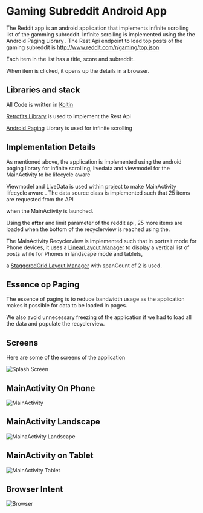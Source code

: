 



# Gaming Subreddit Android App

The Reddit app is an android application that implements infinite scrolling list of the gamming subreddit.
Infinite scrolling is implemented using the the Android Paging Library .
The Rest Api endpoint to load top posts of the gaming subreddit is http://www.reddit.com/r/gaming/top.json

Each item in the list has a title, score and subreddit.

When item is clicked, it opens up the details in a browser.

## Libraries and stack


All Code is written in [Koltin](https://kotlinlang.org)

[Retrofits Library](https://square.github.io/retrofit/) is used to implement the Rest Api

[Android Paging](https://developer.android.com/topic/libraries/architecture/paging) Library is used for infinite scrolling

## Implementation Details

As mentioned above, the application is implemented using the android paging library for infinite scrolling, livedata and viewmodel for the MainActivity to be lifecycle aware

Viewmodel and LiveData is used within project to make MainActivity lifecycle aware . The data source class is implemented such that 25 items are requested from the API

 when the MainActivity is launched.

Using the **after** and limit  parameter of the reddit api, 25 more items are loaded when the bottom of the recyclerview is reached using the.

The MainActivity Recyclerview is implemented such that in portrait mode for Phone devices, it uses a [LinearLayout Manager](https://developer.android.com/reference/android/support/v7/widget/LinearLayoutManager) to display a vertical list of posts while for Phones in landscape mode and tablets,

a [StaggeredGrid Layout Manager](https://developer.android.com/reference/android/support/v7/widget/StaggeredGridLayoutManager) with spanCount of 2 is used.



## Essence op Paging

The essence of paging is to reduce bandwidth usage as the application makes it possible for data to be loaded in pages.

We also avoid unnecessary freezing of the application if we had to load all the data and populate the recyclerview.







## Screens

Here are some of the screens of the application

![Splash Screen](/home/badmus/AndroidStudioProjects/GameSubReddit/images/splash.png)





##  MainActivity On Phone









![MainActivity](/home/badmus/AndroidStudioProjects/GameSubReddit/images/portrait.png)



## MainActivity Landscape

![MainaActivity Landscape](/home/badmus/AndroidStudioProjects/GameSubReddit/images/landscape.png)





## MainActivity on Tablet

![MainActivity Tablet](/home/badmus/AndroidStudioProjects/GameSubReddit/images/tablet.png)





## Browser Intent





![Browser](/home/badmus/AndroidStudioProjects/GameSubReddit/images/browser.png)